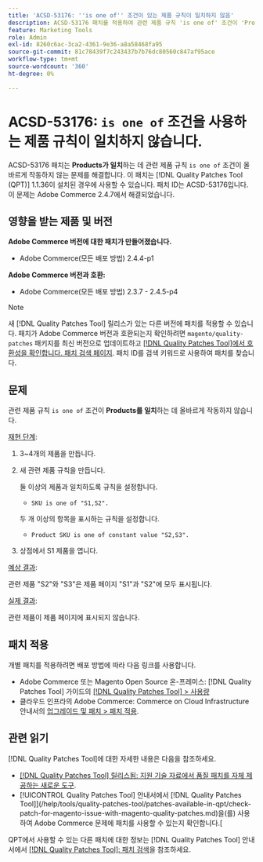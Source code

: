 ```yaml
---
title: 'ACSD-53176: ''is one of'' 조건이 있는 제품 규칙이 일치하지 않음'
description: ACSD-53176 패치를 적용하여 관련 제품 규칙 'is one of' 조건이 'Products to Match'에 대해 제대로 작동하지 않는 Adobe Commerce 문제를 해결합니다.
feature: Marketing Tools
role: Admin
exl-id: 8260c6ac-3ca2-4361-9e36-a8a58468fa95
source-git-commit: 81c78439f7c243437b7b76dc80560c847af95ace
workflow-type: tm+mt
source-wordcount: '360'
ht-degree: 0%

---
```


# ACSD-53176: `is one of` 조건을 사용하는 제품 규칙이 일치하지 않습니다.

ACSD-53176 패치는 **Products가 일치**&#x200B;하는 데 관련 제품 규칙 `is one of` 조건이 올바르게 작동하지 않는 문제를 해결합니다. 이 패치는 [!DNL Quality Patches Tool (QPT)] 1.1.36이 설치된 경우에 사용할 수 있습니다. 패치 ID는 ACSD-53176입니다. 이 문제는 Adobe Commerce 2.4.7에서 해결되었습니다.

## 영향을 받는 제품 및 버전

**Adobe Commerce 버전에 대한 패치가 만들어졌습니다.**

* Adobe Commerce(모든 배포 방법) 2.4.4-p1

**Adobe Commerce 버전과 호환:**

* Adobe Commerce(모든 배포 방법) 2.3.7 - 2.4.5-p4

>[!NOTE]
>
>새 [!DNL Quality Patches Tool] 릴리스가 있는 다른 버전에 패치를 적용할 수 있습니다. 패치가 Adobe Commerce 버전과 호환되는지 확인하려면 `magento/quality-patches` 패키지를 최신 버전으로 업데이트하고 [[!DNL Quality Patches Tool]에서 호환성을 확인합니다. 패치 검색 페이지](https://experienceleague.adobe.com/tools/commerce-quality-patches/index.html). 패치 ID를 검색 키워드로 사용하여 패치를 찾습니다.

## 문제

관련 제품 규칙 `is one of` 조건이 **Products를 일치**&#x200B;하는 데 올바르게 작동하지 않습니다.

<u>재현 단계</u>:

1. 3~4개의 제품을 만듭니다.
1. 새 관련 제품 규칙을 만듭니다.

   둘 이상의 제품과 일치하도록 규칙을 설정합니다.
   * `SKU is one of "S1,S2".`

   두 개 이상의 항목을 표시하는 규칙을 설정합니다.
   * `Product SKU is one of constant value "S2,S3".`

1. 상점에서 S1 제품을 엽니다.

<u>예상 결과</u>:

관련 제품 &quot;S2&quot;와 &quot;S3&quot;은 제품 페이지 &quot;S1&quot;과 &quot;S2&quot;에 모두 표시됩니다.

<u>실제 결과</u>:

관련 제품이 제품 페이지에 표시되지 않습니다.

## 패치 적용

개별 패치를 적용하려면 배포 방법에 따라 다음 링크를 사용합니다.

* Adobe Commerce 또는 Magento Open Source 온-프레미스: [!DNL Quality Patches Tool] 가이드의 [[!DNL Quality Patches Tool] > 사용량](/help/tools/quality-patches-tool/usage.md)
* 클라우드 인프라의 Adobe Commerce: Commerce on Cloud Infrastructure 안내서의 [업그레이드 및 패치 > 패치 적용](https://experienceleague.adobe.com/docs/commerce-cloud-service/user-guide/develop/upgrade/apply-patches.html).

## 관련 읽기

[!DNL Quality Patches Tool]에 대한 자세한 내용은 다음을 참조하세요.

* [[!DNL Quality Patches Tool] 릴리스됨: 지원 기술 자료에서 품질 패치를 자체 제공하는 새로운 도구](https://experienceleague.adobe.com/en/docs/commerce-knowledge-base/kb/announcements/commerce-announcements/magento-quality-patches-released-new-tool-to-self-serve-quality-patches).
* [!UICONTROL Quality Patches Tool] 안내서에서  [!DNL Quality Patches Tool]](/help/tools/quality-patches-tool/patches-available-in-qpt/check-patch-for-magento-issue-with-magento-quality-patches.md)을(를) 사용하여 Adobe Commerce 문제에 패치를 사용할 수 있는지 확인합니다.[


QPT에서 사용할 수 있는 다른 패치에 대한 정보는 [!DNL Quality Patches Tool] 안내서에서 [[!DNL Quality Patches Tool]: 패치 검색](https://experienceleague.adobe.com/tools/commerce-quality-patches/index.html)을 참조하세요.
